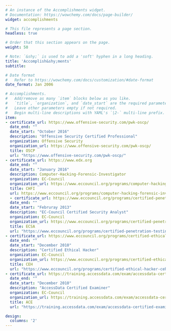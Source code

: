 ```yaml
---
# An instance of the Accomplishments widget.
# Documentation: https://wowchemy.com/docs/page-builder/
widget: accomplishments

# This file represents a page section.
headless: true

# Order that this section appears on the page.
weight: 50

# Note: `&shy;` is used to add a 'soft' hyphen in a long heading.
title: 'Accomplish&shy;ments'
subtitle:

# Date format
#   Refer to https://wowchemy.com/docs/customization/#date-format
date_format: Jan 2006

# Accomplishments.
#   Add/remove as many `item` blocks below as you like.
#   `title`, `organization`, and `date_start` are the required parameters.
#   Leave other parameters empty if not required.
#   Begin multi-line descriptions with YAML's `|2-` multi-line prefix.
item:
- certificate_url: https://www.offensive-security.com/pwk-oscp/
  date_end: ""
  date_start: "October 2016"
  description: "Offensive Security Certified Professional"
  organization: Offensive Security
  organization_url: https://www.offensive-security.com/pwk-oscp/
  title: OSCP
  url: "https://www.offensive-security.com/pwk-oscp/"
- certificate_url: https://www.edx.org
  date_end: ""
  date_start: "January 2016"
  description: Computer-Hacking-Forensic-Investigator
  organization: EC-Council
  organization_url: https://www.eccouncil.org/programs/computer-hacking-forensic-investigator-chfi/
  title: CHFI
  url: https://www.eccouncil.org/programs/computer-hacking-forensic-investigator-chfi/
  - certificate_url: https://www.eccouncil.org/programs/certified-penetration-testing-professional-cpent/
  date_end: ""
  date_start: "Februray 2013"
  description: "EC-Council Certified Security Analyst"
  organization: EC-Council
  organization_url: https://www.eccouncil.org/programs/certified-penetration-testing-professional-cpent/
  title: ECSA
  url: "https://www.eccouncil.org/programs/certified-penetration-testing-professional-cpent/"
- certificate_url: https://www.eccouncil.org/programs/certified-ethical-hacker-ceh/
  date_end: ""
  date_start: "December 2010"
  description: "Certified Ethical Hacker"
  organization: EC-Council
  organization_url: https://www.eccouncil.org/programs/certified-ethical-hacker-ceh/
  title: CEH
  url: "https://www.eccouncil.org/programs/certified-ethical-hacker-ceh/"
- certificate_url: https://training.accessdata.com/exam/accessdata-certified-examiner
  date_end: ""
  date_start: "December 2010"
  description: "AccessData Certified Examiner"
  organization: EC-Council
  organization_url: https://training.accessdata.com/exam/accessdata-certified-examiner
  title: ACE
  url: "https://training.accessdata.com/exam/accessdata-certified-examiner"

design:
  columns: '2' 
---
```


